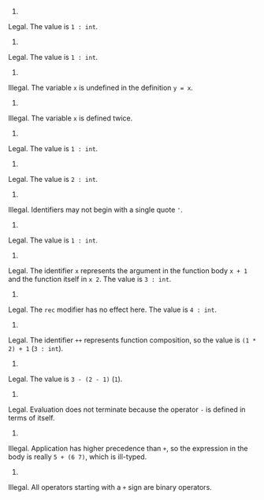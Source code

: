 1.
  Legal.  The value is `1 : int`.

1.
  Legal.  The value is `1 : int`.

1.
  Illegal.  The variable `x` is undefined in the definition `y = x`.

1.
  Illegal.  The variable `x` is defined twice.

1.
  Legal.  The value is `1 : int`.

1.
  Legal.  The value is `2 : int`.

1.
  Illegal.  Identifiers may not begin with a single quote `'`.

1.
  Legal.  The value is `1 : int`.

1.
  Legal.  The identifier `x` represents the argument in the function body
    `x + 1` and the function itself in `x 2`.  The value is `3 : int`.

1.
  Legal.  The `rec` modifier has no effect here.  The value is `4 : int`.

1.
  Legal.  The identifier `++` represents function composition, so the value is
  `(1 * 2) + 1` (`3 : int`).

1.
  Legal.  The value is `3 - (2 - 1)` (`1`).

1.
  Legal.  Evaluation does not terminate because the operator `-` is defined in terms of
  itself.

1.
  Illegal.  Application has higher precedence
    than `+`, so the expression in the body is
    really `5 + (6 7)`, which is ill-typed.

1.
  Illegal.  All operators starting with a `+` sign are binary operators.

